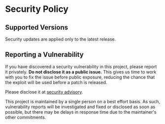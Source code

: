 # Security Policy

## Supported Versions

Security updates are applied only to the latest release.

## Reporting a Vulnerability

If you have discovered a security vulnerability in this project, please report it privately. **Do not disclose it as a public issue.** This gives us time to work with you to fix the issue before public exposure, reducing the chance that the exploit will be used before a patch is released.

Please disclose it at [security advisory](https://github.com/tkem/cachetools/security/advisories/new).

This project is maintained by a single person on a best effort basis. As such, vulnerability reports will be investigated and fixed or disclosed as soon as possible, but there may be delays in response time due to the maintainer's other commitments.
